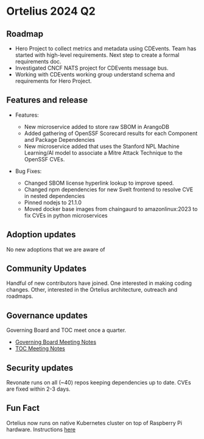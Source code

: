 # Ortelius 2024 Q2

## Roadmap

- Hero Project to collect metrics and metadata using CDEvents.  Team has started with high-level requirements.  Next step to create a formal requirements doc.
- Investigated CNCF NATS project for CDEvents message bus.
- Working with CDEvents working group understand schema and requirements for Hero Project.

## Features and release

- Features:
  - New microservice added to store raw SBOM in ArangoDB
  - Added gathering of OpenSSF Scorecard results for each Component and Package Dependencies
  - New microservice added that uses the Stanford NPL Machine Learning/AI model to associate a Mitre Attack Technique to the OpenSSF CVEs.

- Bug Fixes:
  - Changed SBOM license hyperlink lookup to improve speed.
  - Changed npm dependencies for new Svelt frontend to resolve CVE in nested dependencies
  - Pinned nodejs to 21.1.0
  - Moved docker base images from chaingaurd to amazonlinux:2023 to fix CVEs in python microservices

## Adoption updates

No new adoptions that we are aware of

## Community Updates

Handful of new contributors have joined.  One interested in making coding changes.  Other, interested in the Ortelius architecture, outreach and roadmaps.

## Governance updates

Governing Board and TOC meet once a quarter.
- [Governing Board Meeting Notes](https://docs.google.com/document/d/1oJ2k0mcltc5C8_6xBYkYy_97dQudPcAT7yWIRFzO_lk/edit#heading=h.uwkmvfmryfjv)
- [TOC Meeting Notes](https://docs.google.com/document/d/1ilQJqtkMOfamLo701WJ4ZQO-n5tWC5QJrbfv2O6JGU0/edit)

## Security updates

Revonate runs on all (~40) repos keeping dependencies up to date.  CVEs are fixed within 2-3 days.

## Fun Fact

Ortelius now runs on native Kubernetes cluster on top of Raspberry Pi hardware.  Instructions [here](https://ortelius.io/blog/2024/04/05/how-to-bake-an-ortelius-pi-part-1-the-hardware/)
